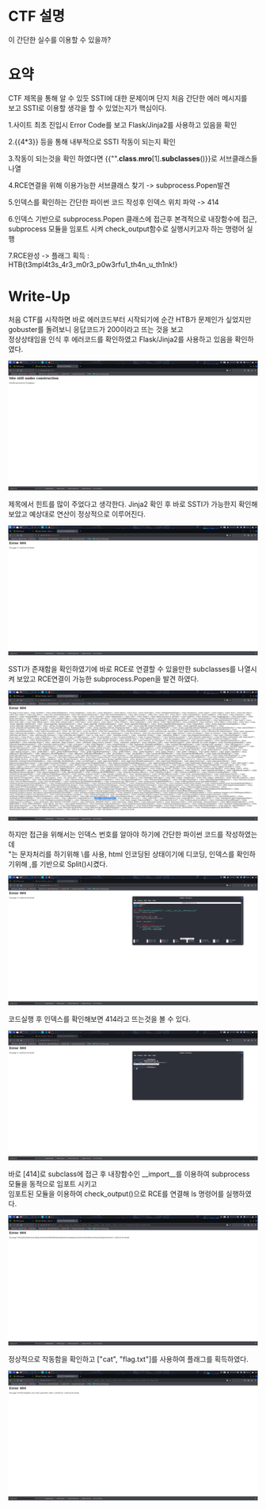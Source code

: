 # CTF 설명

이 간단한 실수를 이용할 수 있을까?

# 요약

CTF 제목을 통해 알 수 있듯 SSTI에 대한 문제이며 단지 처음 간단한 에러 메시지를  
보고 SSTI로 이용할 생각을 할 수 있었는지가 핵심이다.

1.사이트 최초 진입시 Error Code를 보고 Flask/Jinja2를 사용하고 있음을 확인

2.{{4*3}} 등을 통해 내부적으로 SSTI 작동이 되는지 확인

3.작동이 되는것을 확인 하였다면 {{"".__class__.__mro__[1].__subclasses__()}}로 서브클래스들 나열

4.RCE연결을 위해 이용가능한 서브클래스 찾기 -> subprocess.Popen발견

5.인덱스를 확인하는 간단한 파이썬 코드 작성후 인덱스 위치 파악 -> 414

6.인덱스 기반으로 subprocess.Popen 클래스에 접근후 본격적으로 내장함수에 접근,  
 subprocess 모듈을 임포트 시켜 check_output함수로 실행시키고자 하는 명령어 실행

7.RCE완성 -> 플래그 획득 : HTB{t3mpl4t3s_4r3_m0r3_p0w3rfu1_th4n_u_th1nk!}

# Write-Up

처음 CTF를 시작하면 바로 에러코드부터 시작되기에 순간 HTB가 문제인가 싶었지만 gobuster를 돌려보니 응답코드가 200이라고 뜨는 것을 보고  
정상상태임을 인식 후 에러코드를 확인하였고 Flask/Jinja2를 사용하고 있음을 확인하였다.

![](./Screenshot/Screenshot_2025-08-09_16_14_15.png)

제목에서 힌트를 많이 주었다고 생각한다. Jinja2 확인 후 바로 SSTI가 가능한지 확인해보았고 예상대로 연산이 정상적으로 이루어진다.

![](./Screenshot/Screenshot_2025-08-09_16_14_39.png)

SSTI가 존재함을 확인하였기에 바로 RCE로 연결할 수 있을만한 subclasses를 나열시켜 보았고 RCE연결이 가능한 subprocess.Popen을 발견 하였다.

![](./Screenshot/Screenshot_2025-08-09_16_14_03.png)

하지만 접근을 위해서는 인덱스 번호를 알아야 하기에 간단한 파이썬 코드를 작성하였는데  
"는 문자처리를 하기위해 \를 사용, html 인코딩된 상태이기에 디코딩, 인덱스를 확인하기위해 ,를 기반으로 Split()시켰다.

![](./Screenshot/Screenshot_2025-08-09_16_16_22.png)

코드실행 후 인덱스를 확인해보면 414라고 뜨는것을 볼 수 있다.

![](./Screenshot/Screenshot_2025-08-09_16_16_35.png)

바로 [414]로 subclass에 접근 후 내장함수인 \_\_import\_\_를 이용하여 subprocess 모듈을 동적으로 임포트 시키고  
임포트된 모듈을 이용하여 check_output()으로 RCE를 연결해 ls 명령어를 실행하였다.

![](./Screenshot/Screenshot_2025-08-09_16_13_38.png)

정상적으로 작동함을 확인하고 ["cat", "flag.txt"]를 사용하여 플래그를 획득하였다.

![](./Screenshot/Screenshot_2025-08-09_16_13_25.png)
